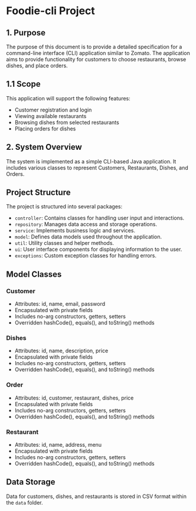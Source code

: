 # Foodie-cli Project


## 1. Purpose
The purpose of this document is to provide a detailed specification for a command-line interface (CLI) application similar to Zomato. The application aims to provide functionality for customers to choose restaurants, browse dishes, and place orders.

## 1.1 Scope
This application will support the following features:
- Customer registration and login
- Viewing available restaurants
- Browsing dishes from selected restaurants
- Placing orders for dishes

## 2. System Overview
The system is implemented as a simple CLI-based Java application. It includes various classes to represent Customers, Restaurants, Dishes, and Orders.

## Project Structure

The project is structured into several packages:
- `controller`: Contains classes for handling user input and interactions.
- `repository`: Manages data access and storage operations.
- `service`: Implements business logic and services.
- `model`: Defines data models used throughout the application.
- `util`: Utility classes and helper methods.
- `ui`: User interface components for displaying information to the user.
- `exceptions`: Custom exception classes for handling errors.

## Model Classes

### Customer
- Attributes: id, name, email, password
- Encapsulated with private fields
- Includes no-arg constructors, getters, setters
- Overridden hashCode(), equals(), and toString() methods

### Dishes
- Attributes: id, name, description, price
- Encapsulated with private fields
- Includes no-arg constructors, getters, setters
- Overridden hashCode(), equals(), and toString() methods

### Order
- Attributes: id, customer, restaurant, dishes, price
- Encapsulated with private fields
- Includes no-arg constructors, getters, setters
- Overridden hashCode(), equals(), and toString() methods

### Restaurant
- Attributes: id, name, address, menu
- Encapsulated with private fields
- Includes no-arg constructors, getters, setters
- Overridden hashCode(), equals(), and toString() methods

## Data Storage

Data for customers, dishes, and restaurants is stored in CSV format within the `data` folder.


